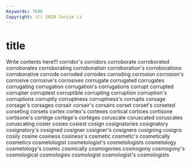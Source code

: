 ```yaml
---
Keywords: 7696
Copyright: (C) 2020 Junjie Li
---
```


# title

Write contents here!!!
corridor's 
corridors 
corroborate 
corroborated 
corroborates 
corroborating 
corroboration 
corroboration's
corroborations 
corroborative 
corrode 
corroded 
corrodes 
corroding 
corrosion 
corrosion's 
corrosive 
corrosive's
corrosives 
corrugate 
corrugated 
corrugates 
corrugating 
corrugation 
corrugation's 
corrugations 
corrupt 
corrupted
corrupter 
corruptest 
corruptible 
corrupting 
corruption 
corruption's 
corruptions 
corruptly 
corruptness 
corruptness's
corrupts 
corsage 
corsage's 
corsages 
corsair 
corsair's 
corsairs 
corset 
corset's 
corseted
corseting 
corsets 
cortex 
cortex's 
cortexes 
cortical 
cortices 
cortisone 
cortisone's 
cortège
cortège's 
cortèges 
coruscate 
coruscated 
coruscates 
coruscating 
cosier 
cosies 
cosiest 
cosign
cosignatories 
cosignatory 
cosignatory's 
cosigned 
cosigner 
cosigner's 
cosigners 
cosigning 
cosigns 
cosily
cosine 
cosiness 
cosiness's 
cosmetic 
cosmetic's 
cosmetically 
cosmetics 
cosmetologist 
cosmetologist's 
cosmetologists
cosmetology 
cosmetology's 
cosmic 
cosmically 
cosmogonies 
cosmogony 
cosmogony's 
cosmological 
cosmologies 
cosmologist
cosmologist's 
cosmologists 
